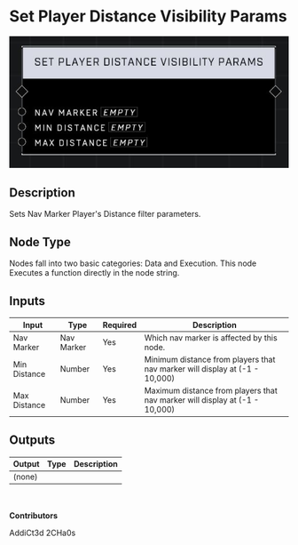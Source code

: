# Set Player Distance Visibility Params
![](../../../.gitbook/assets/set-player-distance-visibility-params.JPG)
## Description
Sets Nav Marker Player's Distance filter parameters.

## Node Type
Nodes fall into two basic categories: Data and Execution. This node Executes a function directly in the node string.

## Inputs
| Input | Type | Required | Description |
|------------------|------------------|----------|--------------------------------------------------------------|
| Nav Marker | Nav Marker | Yes | Which nav marker is affected by this node. |
| Min Distance | Number | Yes | Minimum distance from players that nav marker will display at (-1 - 10,000) |
| Max Distance | Number | Yes | Maximum distance from players that nav marker will display at (-1 - 10,000) |

## Outputs
| Output | Type | Description |
|------------------|------------------|--------------------------------------------------------------|
| (none) | | |

\
\
**Contributors**

AddiCt3d 2CHa0s